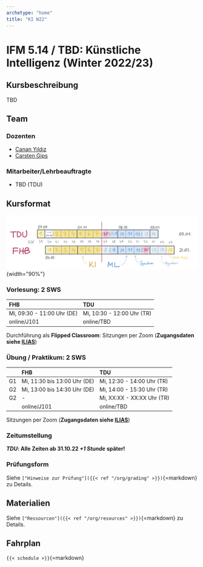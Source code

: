 ```yaml
---
archetype: "home"
title: "KI W22"
---
```



# IFM 5.14 / TBD: Künstliche Intelligenz (Winter 2022/23)

## Kursbeschreibung

TBD


## Team

### Dozenten

-   [Canan Yıldız](mailto:canan.yildiz@tau.edu.tr)
-   [Carsten Gips](https://www.fh-bielefeld.de/minden/ueber-uns/personenverzeichnis/carsten-gips)

### Mitarbeiter/Lehrbeauftragte

-   TBD (TDU)


## Kursformat

![](images/fahrplan_v2.png){width="90%"}

### Vorlesung: 2 SWS

| FHB                        | TDU                        |
|:---------------------------|:---------------------------|
| Mi, 09:30 - 11:00 Uhr (DE) | Mi, 10:30 - 12:00 Uhr (TR) |
| online/J101                | online/TBD                 |

Durchführung als **Flipped Classroom**: Sitzungen per Zoom (**Zugangsdaten siehe [ILIAS]**)

### Übung / Praktikum: 2 SWS

|    | FHB                          | TDU                        |
|:---|:-----------------------------|:---------------------------|
| G1 | Mi, 11:30 bis 13:00 Uhr (DE) | Mi, 12:30 - 14:00 Uhr (TR) |
| G2 | Mi, 13:00 bis 14:30 Uhr (DE) | Mi, 14:00 - 15:30 Uhr (TR) |
| G2 | -                            | Mi, XX:XX - XX:XX Uhr (TR) |
|    | online/J101                  | online/TBD                 |

Sitzungen per Zoom (**Zugangsdaten siehe [ILIAS]**)

### Zeitumstellung

**_TDU_: Alle Zeiten ab 31.10.22 _+1 Stunde_ später!**

[ILIAS]: https://www.fh-bielefeld.de/elearning/goto.php?target=crs_1091712&client_id=FH-Bielefeld

### Prüfungsform

Siehe `["Hinweise zur Prüfung"]({{< ref "/org/grading" >}})`{=markdown} zu Details.


## Materialien

Siehe `["Ressourcen"]({{< ref "/org/resources" >}})`{=markdown} zu Details.


## Fahrplan

`{{< schedule >}}`{=markdown}
